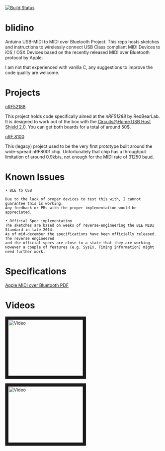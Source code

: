 [![Build
Status](https://travis-ci.org/sieren/blidino.svg?branch=master)](https://travis-ci.org/sieren/blidino)

blidino
=======

Arduino USB-MIDI to MIDI over Bluetooth Project.
This repo hosts sketches and instructions to wirelessly connect USB Class compliant MIDI Devices to iOS / OSX Devices based on the recently released MIDI over Bluetooth protocol by Apple.

I am not that experienced with vanilla C, any suggestions to improve the code quality are welcome.

Projects
========


[nRF52188](https://github.com/sieren/blidino/tree/master/nRF51822-BLEMIDI)

This project holds code specifically aimed at the *nRF51288* by RedBearLab. It is designed to work out of the box with the [Circuits@Home USB Host Shield 2.0](http://www.circuitsathome.com/products-page/arduino-shields/usb-host-shield-2-0-for-arduino). You can get both boards for a total of around 50$.

[nRF 8100](https://github.com/sieren/blidino/tree/unit-tests/Legacy%20Projects/nRF8001-BLE-Proto)

This (legacy) project used to be the very first prototype built around the wide-spread nRF8001 chip. Unfortunately that chip has a throughput limitation of around 0.9kb/s, not enough for the MIDI rate of 31250 baud.

Known Issues
====================


    • BLE to USB

    Due to the lack of proper devices to test this with, I cannot guarantee this is working.
    Any feedback or PRs with the proper implementation would be appreciated.

    • Official Spec implementation
    The sketches are based on weeks of reverse-engineering the BLE MIDI Standard in late 2014.
    As of mid-december the specifications have been officially released. The reverse engineered
    and the official specs are close to a state that they are working.
    However a couple of features (e.g. SysEx, Timing information) might need further work.


Specifications
==============
[Apple MIDI over Bluetooth
PDF](https://developer.apple.com/bluetooth/Apple-Bluetooth-Low-Energy-MIDI-Specification.pdf)



Videos
=======

<a href="http://www.youtube.com/watch?feature=player_embedded&v=Dgju2BHyXzk
" target="_blank"><img src="http://img.youtube.com/vi/Dgju2BHyXzk/0.jpg" 
alt="Video" width="240" height="180" border="10" /></a>


<a href="http://www.youtube.com/watch?feature=player_embedded&v=pk6db6KNVUQ
" target="_blank"><img src="http://img.youtube.com/vi/pk6db6KNVUQ/0.jpg" 
alt="Video" width="240" height="180" border="10" /></a>
